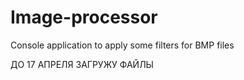 # Image-processor
Console application to apply some filters for BMP files

ДО 17 АПРЕЛЯ ЗАГРУЖУ ФАЙЛЫ

